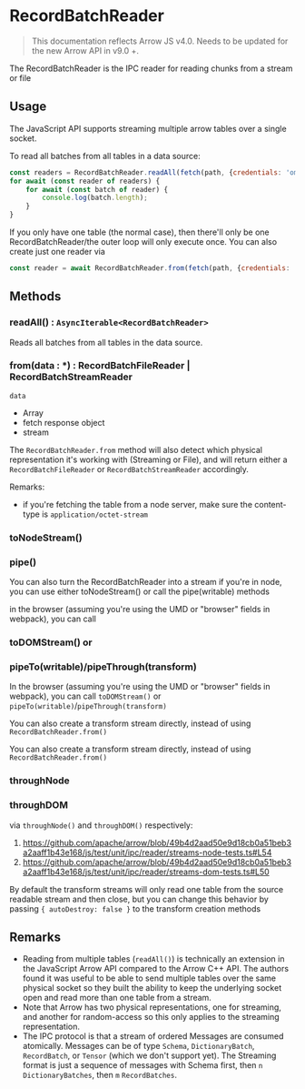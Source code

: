 # RecordBatchReader

> This documentation reflects Arrow JS v4.0. Needs to be updated for the new Arrow API in v9.0 +.


The RecordBatchReader is the IPC reader for reading chunks from a stream or file

## Usage

The JavaScript API supports streaming multiple arrow tables over a single socket.

To read all batches from all tables in a data source:

```js
const readers = RecordBatchReader.readAll(fetch(path, {credentials: 'omit'}));
for await (const reader of readers) {
    for await (const batch of reader) {
        console.log(batch.length);
    }
}
```

If you only have one table (the normal case), then there'll only be one RecordBatchReader/the outer loop will only execute once. You can also create just one reader via

```js
const reader = await RecordBatchReader.from(fetch(path, {credentials: 'omit'}));
```


## Methods

### readAll() : `AsyncIterable<RecordBatchReader>`

Reads all batches from all tables in the data source.


### from(data : \*) : RecordBatchFileReader \| RecordBatchStreamReader

`data`
* Array
* fetch response object
* stream


The `RecordBatchReader.from` method will also detect which physical representation it's working with (Streaming or File), and will return either a `RecordBatchFileReader` or `RecordBatchStreamReader` accordingly.



Remarks:
* if you're fetching the table from a node server, make sure the content-type is `application/octet-stream`



### toNodeStream()
### pipe()

You can also turn the RecordBatchReader into a stream
if you're in node, you can use either toNodeStream() or call the pipe(writable) methods



in the browser (assuming you're using the UMD or "browser" fields in webpack), you can call

### toDOMStream() or
### pipeTo(writable)/pipeThrough(transform)

In the browser (assuming you're using the UMD or "browser" fields in webpack), you can call `toDOMStream()` or `pipeTo(writable)`/`pipeThrough(transform)`

You can also create a transform stream directly, instead of using `RecordBatchReader.from()`

You can also create a transform stream directly, instead of using `RecordBatchReader.from()`

### throughNode
### throughDOM

via `throughNode()` and `throughDOM()` respectively:

1. https://github.com/apache/arrow/blob/49b4d2aad50e9d18cb0a51beb3a2aaff1b43e168/js/test/unit/ipc/reader/streams-node-tests.ts#L54
2. https://github.com/apache/arrow/blob/49b4d2aad50e9d18cb0a51beb3a2aaff1b43e168/js/test/unit/ipc/reader/streams-dom-tests.ts#L50

By default the transform streams will only read one table from the source readable stream and then close, but you can change this behavior by passing `{ autoDestroy: false }` to the transform creation methods


## Remarks

* Reading from multiple tables (`readAll()`) is technically an extension in the JavaScript Arrow API compared to the Arrow C++ API. The authors found it was useful to be able to send multiple tables over the same physical socket
so they built the ability to keep the underlying socket open and read more than one table from a stream.
* Note that Arrow has two physical representations, one for streaming, and another for random-access so this only applies to the streaming representation.
* The IPC protocol is that a stream of ordered Messages are consumed atomically. Messages can be of type `Schema`, `DictionaryBatch`, `RecordBatch`, or `Tensor` (which we don't support yet). The Streaming format is just a sequence of messages with Schema first, then `n` `DictionaryBatches`, then `m` `RecordBatches`.

